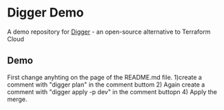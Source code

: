 # Digger Demo

A demo repository for [Digger](https://github.com/diggerhq/digger) - an open-source alternative to Terraform Cloud

## Demo
First change anyhting on the page of the README.md file.
1)create a comment with "digger plan" in the comment buttom
2) Again create a comment with "digger apply -p dev" in the comment buttopn
4) Apply the merge.

